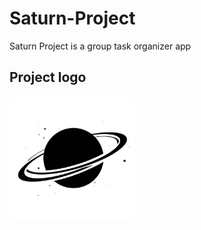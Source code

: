 # Saturn-Project
Saturn Project is a group task organizer app 

## Project logo
<img src="imgs/Saturn.jpg" width="200px">

